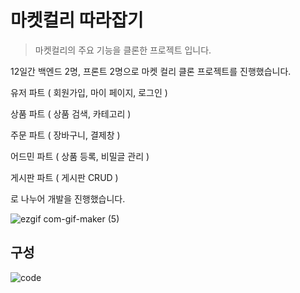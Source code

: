 # 마켓컬리 따라잡기
> 마켓컬리의 주요 기능을 클론한 프로젝트 입니다.


12일간 백엔드 2명, 프론트 2명으로 마켓 컬리 클론 프로젝트를 진행했습니다.


유저 파트 ( 회원가입, 마이 페이지, 로그인 )

상품 파트 ( 상품 검색, 카테고리 )

주문 파트 ( 장바구니, 결제창 )

어드민 파트 ( 상품 등록, 비밀글 관리 )

게시판 파트 ( 게시판 CRUD )


로 나누어 개발을 진행했습니다.

![ezgif com-gif-maker (5)](https://user-images.githubusercontent.com/74635142/107606760-70d8d300-6c7a-11eb-9b6a-10d676af5ae1.gif)

## 구성

![code](https://user-images.githubusercontent.com/74635142/107606680-37a06300-6c7a-11eb-9f58-f87d7be2ac2b.png)
